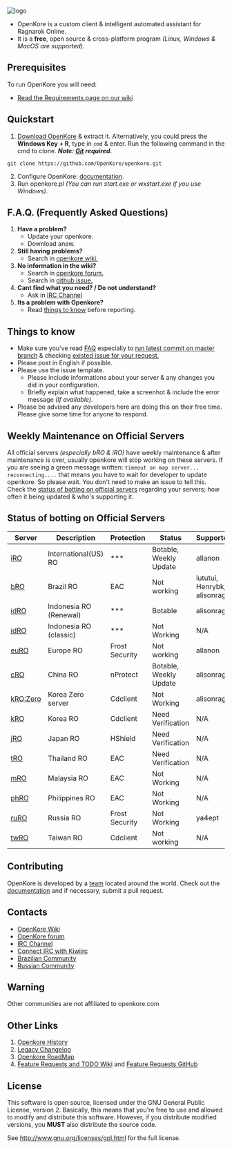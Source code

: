 ![logo](https://upload.wikimedia.org/wikipedia/commons/b/b5/Kore_2g_logo.png)

* OpenKore is a custom client & intelligent automated assistant for Ragnarok Online.
* It is a **free**, open source & cross-platform program _(Linux, Windows & MacOS are supported)_.

## Prerequisites

To run OpenKore you will need:
* [Read the Requirements page on our wiki](http://wiki.openkore.com/index.php/How_to_run_OpenKore#Requirements)

## Quickstart

1. [Download OpenKore](https://github.com/OpenKore/openkore/archive/master.zip) & extract it. Alternatively, you could press the **Windows Key + R**, type in ``cmd`` & enter. Run the following command in the cmd to clone.
***Note: [Git](https://git-scm.com/) required.***
```
git clone https://github.com/OpenKore/openkore.git
```

2. Configure OpenKore: [documentation](http://openkore.com/index.php/Category:Control).
3. Run openkore.pl _(You can run start.exe or wxstart.exe if you use Windows)_.

## F.A.Q. (Frequently Asked Questions)
<!-- Source: http://forums.openkore.com/viewtopic.php?f=0&t=11287 -->
 1. **Have a problem?**
    - Update your openkore.
    - Download anew.
 2. **Still having problems?**
    - Search in [openkore wiki.](http://openkore.com/)
 3. **No information in the wiki?**
    - Search in [openkore forum.](http://forums.openkore.com/index.php)
    - Search in [github issue.](https://github.com/openkore/openkore/issues?utf8=%E2%9C%93&q=)
 4. **Cant find what you need? / Do not understand?**
    - Ask in [IRC Channel](https://webchat.freenode.net/?channels=openkore)
 5. **Its a problem with Openkore?**
    - Read [things to know](https://github.com/OpenKore/openkore#things-to-know) before reporting.

## Things to know

* Make sure you've read [FAQ](https://github.com/OpenKore/openkore#faq-frequently-asked-questions) especially to [run latest commit on master branch](https://github.com/OpenKore/openkore/commits/master) & checking [existed issue for your request.](https://github.com/OpenKore/openkore/issues?utf8=%E2%9C%93&q=)
* Please post in English if possible.
* Please use the issue template.
    * Please include informations about your server & any changes you did in your configuration.
    * Briefly explain what happened, take a screenhot & include the error message _(If available)_.
* Please be advised any developers here are doing this on their free time. Please give some time for anyone to respond.

## Weekly Maintenance on Official Servers
All official servers _(especially bRO & iRO)_ have weekly maintenance & after maintenance is over, usually openkore will stop working on these servers.
If you are seeing a green message written: `timeout on map server... reconnecting....`
that means you have to wait for developer to update openkore.
So please wait. You don't need to make an issue to tell this.
Check the [status of botting on official servers](https://github.com/OpenKore/openkore#status-of-botting-on-official-servers) regarding your servers; how often it being updated & who's supporting it.

## Status of botting on Official Servers

| Server | Description | Protection | Status | Supporter |
| --- | --- | --- | --- | --- |
| [iRO](http://www.warpportal.com/) | International(US) RO | *** | Botable, Weekly Update | allanon |
| [bRO](http://ragnarok.uol.com.br/) | Brazil RO | EAC | Not working | lututui, Henrybk, alisonrag |
| [idRO](https://ror.gravindo.id/) | Indonesia RO (Renewal) | *** | Botable | alisonrag |
| [idRO](https://ragnarok.gravindo.id/) | Indonesia RO (classic) | *** | Not Working | N/A  |
| [euRO](https://eu.4game.com/ro/) | Europe RO | Frost Security | Not working | allanon | 
| [cRO](http://ro.zhaouc.com/) | China RO | nProtect | Botable, Weekly Update | alisonrag |
| [kRO:Zero](http://roz.gnjoy.com/) | Korea Zero server | Cdclient | Not Working | alisonrag  |
| [kRO](http://ro.gnjoy.com/) | Korea RO | Cdclient | Need Verification |  N/A |
| [jRO](https://ragnarokonline.gungho.jp/) | Japan RO | HShield | Need Verification | N/A |
| [tRO](https://ro.exe.in.th/) | Thailand RO | EAC | Need Verification | N/A |
| [mRO](https://roextreme.com/mysg/main) | Malaysia RO | EAC | Not Working | N/A |
| [phRO](https://ragnarokonline.com.ph/main) | Philippines RO | EAC | Not Working | N/A |
| [ruRO](https://ru.4game.com/ro/play/) | Russia RO | Frost Security | Not Working | ya4ept |
| [twRO](https://ro.gnjoy.com.tw/) | Taiwan RO | Cdclient | Not working | N/A |

## Contributing

OpenKore is developed by a [team](https://github.com/OpenKore/openkore/graphs/contributors) located around the world. Check out the [documentation](http://openkore.com/index.php/Manual) and if necessary, submit a pull request.

## Contacts

* [OpenKore Wiki](http://wiki.openkore.com/)
* [OpenKore forum](http://forums.openkore.com/)
* [IRC Channel](https://webchat.freenode.net/?channels=openkore) 
* [Connect IRC with Kiwiirc](https://kiwiirc.com/client/irc.freenode.net/?nick=IRC-Source_?#openkore)
* [Brazilian Community](http://openkorebrasil.org/)
* [Russian Community](https://RO-fan.ru/)

## **Warning**

Other communities are not affiliated to openkore.com

## Other Links

1. [Openkore History](http://openkore.com/index.php/OpenKore)
2. [Legacy Changelog](https://github.com/OpenKore/openkore/blob/master/LegacyChangelog.md)
3. [Openkore RoadMap](http://openkore.com/index.php/Roadmap)
4. [Feature Requests and TODO Wiki](http://openkore.com/index.php/Category:Feature_Request) and [Feature Requests GitHub](https://github.com/OpenKore/openkore/issues?q=is%3Aopen+is%3Aissue+label%3A%22feature+request%22)

## License

This software is open source, licensed under the GNU General Public License, version 2. 
Basically, this means that you're free to use and allowed to modify and distribute this software. 
However, if you distribute modified versions, you **MUST** also distribute the source code.


See http://www.gnu.org/licenses/gpl.html for the full license.
